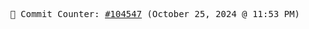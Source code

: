 <p align="center">
    <samp>
        📮 Commit Counter: <a href="https://github.com/Javascript-void0/Javascript-void0/commits/main">#104547</a> (October 25, 2024 @ 11:53 PM)
    </samp>
</p>